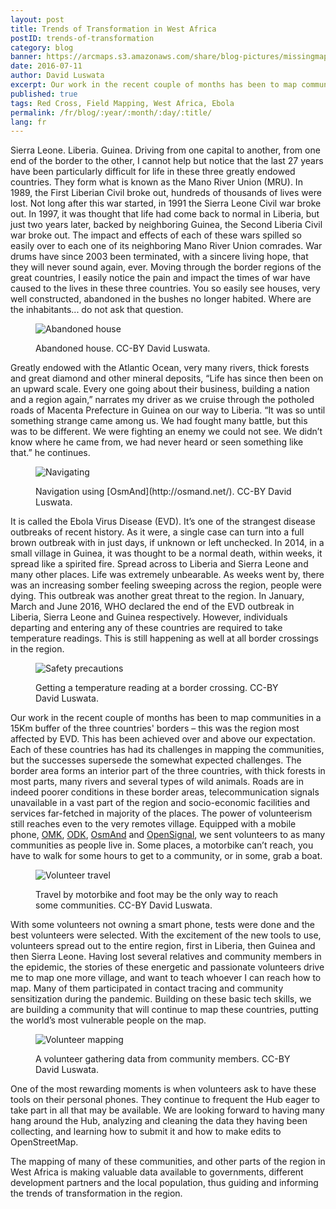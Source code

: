 ```yaml
---
layout: post
title: Trends of Transformation in West Africa
postID: trends-of-transformation
category: blog
banner: https://arcmaps.s3.amazonaws.com/share/blog-pictures/missingmaps-blog_20160711_banner.jpg
date: 2016-07-11
author: David Luswata
excerpt: Our work in the recent couple of months has been to map communities in a 15 kilometre buffer of the borders of Sierra Leone, Liberia and Guinea – this was the region most affected by Ebola Virus Disease. This has been achieved over and above our expectation. Each of these countries has had its challenges in mapping the communities, but the successes supersede the somewhat expected challenges.
published: true
tags: Red Cross, Field Mapping, West Africa, Ebola
permalink: /fr/blog/:year/:month/:day/:title/
lang: fr
---
```


Sierra Leone. Liberia. Guinea. Driving from one capital to another, from one end of the border to the other, I cannot help but notice that the last 27 years have been particularly difficult for life in these three greatly endowed countries. They form what is known as the Mano River Union (MRU). In 1989, the First Liberian Civil broke out, hundreds of thousands of lives were lost. Not long after this war started, in 1991 the Sierra Leone Civil war broke out. In 1997, it was thought that life had come back to normal in Liberia, but just two years later, backed by neighboring Guinea, the Second Liberia Civil war broke out. The impact and effects of each of these wars spilled so easily over to each one of its neighboring Mano River Union comrades. War drums have since 2003 been terminated, with a sincere living hope, that they will never sound again, ever. Moving through the border regions of the great countries, I easily notice the pain and impact the times of war have caused to the lives in these three countries. You so easily see houses, very well constructed, abandoned in the bushes no longer habited. Where are the inhabitants... do not ask that question.

<figure>
<img src="https://arcmaps.s3.amazonaws.com/share/blog-pictures/missingmaps-blog_20160711_abandoned-house.jpg" alt="Abandoned house">
<p class="caption">Abandoned house. CC-BY David Luswata.</p>
</figure>

Greatly endowed with the Atlantic Ocean, very many rivers, thick forests and great diamond and other mineral deposits, “Life has since then been on an upward scale. Every one going about their business, building a nation and a region again,” narrates my driver as we cruise through the potholed roads of Macenta Prefecture in Guinea on our way to Liberia. “It was so until something strange came among us. We had fought many battle, but this was to be different. We were fighting an enemy we could not see. We didn’t know where he came from, we had never heard or seen something like that.” he continues.

<figure>
<img src="https://arcmaps.s3.amazonaws.com/share/blog-pictures/missingmaps-blog_20160711_osmand.jpg" alt="Navigating">
<p class="caption">Navigation using [OsmAnd](http://osmand.net/). CC-BY David Luswata.</p>
</figure>

It is called the Ebola Virus Disease (EVD). It’s one of the strangest disease outbreaks of recent history. As it were, a single case can turn into a full brown outbreak with in just days, if unknown or left unchecked. In 2014, in a small village in Guinea, it was thought to be a normal death, within weeks, it spread like a spirited fire. Spread across to Liberia and Sierra Leone and many other places. Life was extremely unbearable. As weeks went by, there was an increasing somber feeling sweeping across the region, people were dying. This outbreak was another great threat to the region. In January, March and June 2016, WHO declared the end of the EVD outbreak in Liberia, Sierra Leone and Guinea respectively. However, individuals departing and entering any of these countries are required to take temperature readings. This is still happening as well at all border crossings in the region.

<figure>
<img src="https://arcmaps.s3.amazonaws.com/share/blog-pictures/missingmaps-blog_20160711_taking-temperature.jpg" alt="Safety precautions">
<p class="caption">Getting a temperature reading at a border crossing. CC-BY David Luswata.</p>
</figure>

Our work in the recent couple of months has been to map communities in a 15Km buffer of the three countries' borders – this was the region most affected by EVD. This has been achieved over and above our expectation. Each of these countries has had its challenges in mapping the communities, but the successes supersede the somewhat expected challenges. The border area forms an interior part of the three countries, with thick forests in most parts, many rivers and several types of wild animals. Roads are in indeed poorer conditions in these border areas, telecommunication signals unavailable in a vast part of the region and socio-economic facilities and services far-fetched in majority of the places. The power of volunteerism still reaches even to the very remotes village. Equipped with a mobile phone, [OMK](http://openmapkit.org/), [ODK](https://opendatakit.org/), [OsmAnd](http://osmand.net/) and [OpenSignal](http://opensignal.com/), we sent volunteers to as many communities as people live in. Some places, a motorbike can’t reach, you have to walk for some hours to get to a community, or in some, grab a boat.

<figure>
<img src="https://arcmaps.s3.amazonaws.com/share/blog-pictures/missingmaps-blog_20160711_volunteer-travel.jpg" alt="Volunteer travel">
<p class="caption">Travel by motorbike and foot may be the only way to reach some communities. CC-BY David Luswata.</p>
</figure>

With some volunteers not owning a smart phone, tests were done and the best volunteers were selected. With the excitement of the new tools to use, volunteers spread out to the entire region, first in Liberia, then Guinea and then Sierra Leone. Having lost several relatives and community members in the epidemic, the stories of these energetic and passionate volunteers drive me to map one more village, and want to teach whoever I can reach how to map. Many of them participated in contact tracing and community sensitization during the pandemic. Building on these basic tech skills, we are building a community that will continue to map these countries, putting the world’s most vulnerable people on the map.

<figure>
<img src="https://arcmaps.s3.amazonaws.com/share/blog-pictures/missingmaps-blog_20160711_volunteer-mapping.jpg" alt="Volunteer mapping">
<p class="caption">A volunteer gathering data from community members. CC-BY David Luswata.</p>
</figure>

One of the most rewarding moments is when volunteers ask to have these tools on their personal phones. They continue to frequent the Hub eager to take part in all that may be available. We are looking forward to having many hang around the Hub, analyzing and cleaning the data they having been collecting, and learning how to submit it and how to make edits to OpenStreetMap.

The mapping of many of these communities, and other parts of the region in West Africa is making valuable data available to governments, different development partners and the local population, thus guiding and informing the trends of transformation in the region.
